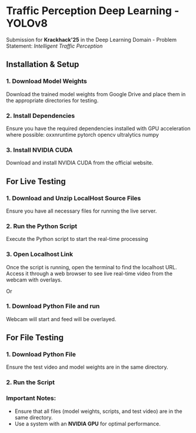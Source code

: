 # Traffic Perception Deep Learning - YOLOv8

Submission for **Krackhack'25** in the Deep Learning Domain - Problem Statement: *Intelligent Traffic Perception*

## Installation & Setup

### 1. Download Model Weights
Download the trained model weights from Google Drive and place them in the appropriate directories for testing.

### 2. Install Dependencies
Ensure you have the required dependencies installed with GPU acceleration where possible:
oxxnruntime pytorch opencv ultralytics numpy

### 3. Install NVIDIA CUDA
Download and install NVIDIA CUDA from the official website.

## For Live Testing

### 1. Download and Unzip LocalHost Source Files
Ensure you have all necessary files for running the live server.

### 2. Run the Python Script
Execute the Python script to start the real-time processing

### 3. Open Localhost Link
Once the script is running, open the terminal to find the localhost URL. Access it through a web browser to see live real-time video from the webcam with overlays.

Or

### 1. Download Python File and run
Webcam will start and feed will be overlayed.

## For File Testing

### 1. Download Python File
Ensure the test video and model weights are in the same directory.

### 2. Run the Script

### **Important Notes:**
- Ensure that all files (model weights, scripts, and test video) are in the same directory.
- Use a system with an **NVIDIA GPU** for optimal performance.
